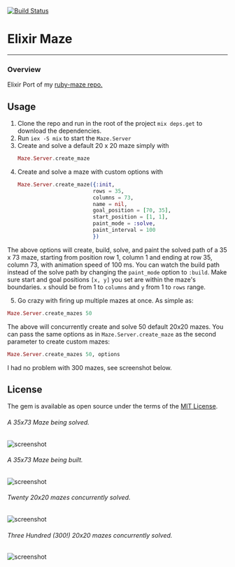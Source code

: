 [![Build Status](https://travis-ci.org/drumaddict/elixir-maze.svg?branch=master)](https://travis-ci.org/drumaddict/elixir-maze)
# Elixir Maze
----
### Overview
Elixir Port of my [ruby-maze repo.]( https://github.com/drumaddict/ruby-maze)

## Usage

1. Clone the repo and run in the root of the project  `mix deps.get` to download the dependencies.
2. Run  `iex -S mix` to start the `Maze.Server`
3. Create and solve a default 20 x 20 maze simply with
   ```elixir
   Maze.Server.create_maze
    ```
4. Create and solve a maze with custom options  with
    ```elixir
    Maze.Server.create_maze({:init,
                            rows = 35,
                            columns = 73,
                            name = nil,
                            goal_position = [70, 35],
                            start_position = [1, 1],
                            paint_mode = :solve,
                            paint_interval = 100
                            })
    ```
  The above options will create, build, solve, and paint the solved path of
  a 35 x 73 maze, starting from  position row 1, column 1 and ending at row 35, column 73,
  with animation speed of 100 ms.
  You can watch the build path instead of the solve path by changing the `paint_mode` option to `:build`.
  Make sure start and goal positions `[x, y]` you set are within the maze's boundaries.
  `x` should be from 1 to `columns` and `y` from 1 to `rows` range.

5. Go crazy with firing up multiple mazes at once.
   As simple as:
  ```elixir
  Maze.Server.create_mazes 50
  ```
  The above will concurrently create and solve 50 default 20x20 mazes.
  You can pass the same options as in `Maze.Server.create_maze` as  the second parameter
  to create custom mazes:

  ```elixir
  Maze.Server.create_mazes 50, options
  ```
  I had no problem with 300 mazes, see screenshot below.



## License
The gem is available as open source under the terms of the [MIT License](http://opensource.org/licenses/MIT).

###### A 35x73 Maze being solved.
![screenshot](https://github.com/drumaddict/elixir-maze/blob/master/screenshots/maze_solved.png)

###### A 35x73 Maze being built.
![screenshot](https://github.com/drumaddict/elixir-maze/blob/master/screenshots/maze_built.png)

###### Twenty  20x20 mazes concurrently solved.
![screenshot](https://github.com/drumaddict/elixir-maze/blob/master/screenshots/mazes_20.png)

###### Three Hundred (300!)  20x20 mazes concurrently solved.
![screenshot](https://github.com/drumaddict/elixir-maze/blob/master/screenshots/mazes_300.png)

